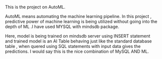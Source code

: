 

This is the project on AutoML.

AutoML means automating the machine learning pipeline. In this project , predictive power of machine learning  is being utilized without going into the depth of ML .I have used MYSQL with mindsdb package.
 
Here, model is being trained on mindsdb server using INSERT statement and trained model is an AI Table behaving just like the standard database table , when quered using SQL statements with input data gives the predictions. I would say this is the nice combination of MySQL AND ML.
 